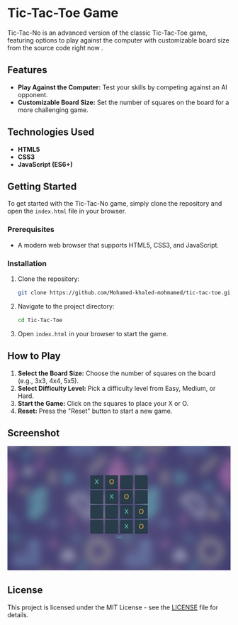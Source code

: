 

# Tic-Tac-Toe Game

Tic-Tac-No is an advanced version of the classic Tic-Tac-Toe game, featuring options to play against the computer with customizable board size from the source code right now .

## Features

- **Play Against the Computer:** Test your skills by competing against an AI opponent.
- **Customizable Board Size:** Set the number of squares on the board for a more challenging game.

## Technologies Used

- **HTML5**
- **CSS3**
- **JavaScript (ES6+)**

## Getting Started

To get started with the Tic-Tac-No game, simply clone the repository and open the `index.html` file in your browser.

### Prerequisites

- A modern web browser that supports HTML5, CSS3, and JavaScript.

### Installation

1. Clone the repository:
   ```bash
   git clone https://github.com/Mohamed-khaled-mohmamed/tic-tac-toe.git
   ```
2. Navigate to the project directory:
   ```bash
   cd Tic-Tac-Toe
   ```
3. Open `index.html` in your browser to start the game.

## How to Play

1. **Select the Board Size:** Choose the number of squares on the board (e.g., 3x3, 4x4, 5x5).
2. **Select Difficulty Level:** Pick a difficulty level from Easy, Medium, or Hard.
3. **Start the Game:** Click on the squares to place your X or O.
4. **Reset:** Press the "Reset" button to start a new game.

## Screenshot

![Tic-Tac-Toe.png](Tic-Tac-Toe.png)

## License

This project is licensed under the MIT License - see the [LICENSE](LICENSE) file for details.

```
